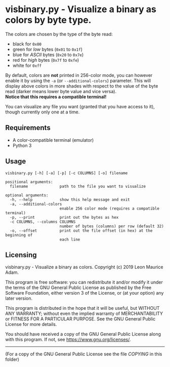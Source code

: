 visbinary.py - Visualize a binary as colors by byte type.
==============================================================================
The colors are chosen by the type of the byte read:

- black for `0x00`
- green for _low_ bytes (`0x01` to `0x1f`)
- blue for _ASCII_ bytes (`0x20` to `0x7e`)
- red for _high_ bytes (`0x7f` to `0xfe`)
- white for `0xff`

By default, colors are **not** printed in 256-color mode, you can however enable
it by using the `-a` (or `--additional-colors`) parameter. This will display
above colors in more shades with respect to the value of the byte read
(darker means lower byte value and vice versa).  
**Notice that this requires a compatible terminal!**

You can visualize any file you want (granted that you have access to it),
though currently only one at a time.

Requirements
-------------------------------------------------------------------------------
- A color-compatible terminal (emulator)
- Python 3

Usage
-------------------------------------------------------------------------------
    visbinary.py [-h] [-a] [-p] [-c COLUMNS] [-o] filename  
  
    positional arguments:  
      filename              path to the file you want to visualize
  
    optional arguments:  
      -h, --help            show this help message and exit
      -a, --additional-colors
                            enable 256 color mode (requires a compatible terminal)
      -p, --print           print out the bytes as hex
      -c COLUMNS, --columns COLUMNS
                            number of bytes (columns) per row (default 32)
      -o, --offset          print out the file offset (in hex) at the beginning of
                            each line

Licensing
-------------------------------------------------------------------------------
visbinary.py - Visualize a binary as colors.
Copyright (c) 2019 Leon Maurice Adam.

This program is free software: you can redistribute it and/or modify
it under the terms of the GNU General Public License as published by
the Free Software Foundation, either version 3 of the License, or
(at your option) any later version.

This program is distributed in the hope that it will be useful,
but WITHOUT ANY WARRANTY; without even the implied warranty of
MERCHANTABILITY or FITNESS FOR A PARTICULAR PURPOSE.  See the
GNU General Public License for more details.

You should have received a copy of the GNU General Public License
along with this program.  If not, see <https://www.gnu.org/licenses/>.

-----------
(For a copy of the GNU General Public License see the file _COPYING_ in this folder)
